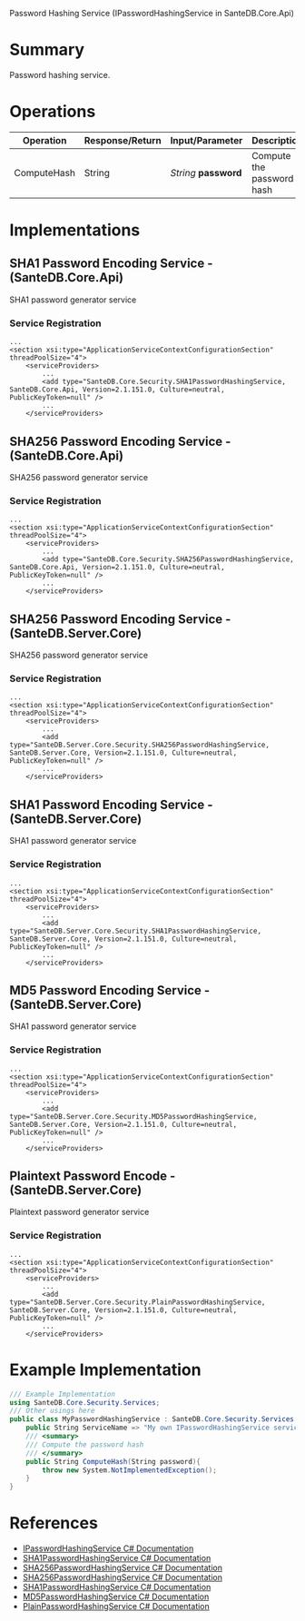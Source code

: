 Password Hashing Service (IPasswordHashingService in SanteDB.Core.Api)

# Summary
Password hashing service.

# Operations

|Operation|Response/Return|Input/Parameter|Description|
|-|-|-|-|
|ComputeHash|String|*String* **password**|Compute the password hash|

# Implementations


## SHA1 Password Encoding Service - (SanteDB.Core.Api)
SHA1 password generator service

### Service Registration
```markup
...
<section xsi:type="ApplicationServiceContextConfigurationSection" threadPoolSize="4">
	<serviceProviders>
		...
		<add type="SanteDB.Core.Security.SHA1PasswordHashingService, SanteDB.Core.Api, Version=2.1.151.0, Culture=neutral, PublicKeyToken=null" />
		...
	</serviceProviders>
```

## SHA256 Password Encoding Service - (SanteDB.Core.Api)
SHA256 password generator service

### Service Registration
```markup
...
<section xsi:type="ApplicationServiceContextConfigurationSection" threadPoolSize="4">
	<serviceProviders>
		...
		<add type="SanteDB.Core.Security.SHA256PasswordHashingService, SanteDB.Core.Api, Version=2.1.151.0, Culture=neutral, PublicKeyToken=null" />
		...
	</serviceProviders>
```

## SHA256 Password Encoding Service - (SanteDB.Server.Core)
SHA256 password generator service

### Service Registration
```markup
...
<section xsi:type="ApplicationServiceContextConfigurationSection" threadPoolSize="4">
	<serviceProviders>
		...
		<add type="SanteDB.Server.Core.Security.SHA256PasswordHashingService, SanteDB.Server.Core, Version=2.1.151.0, Culture=neutral, PublicKeyToken=null" />
		...
	</serviceProviders>
```

## SHA1 Password Encoding Service - (SanteDB.Server.Core)
SHA1 password generator service

### Service Registration
```markup
...
<section xsi:type="ApplicationServiceContextConfigurationSection" threadPoolSize="4">
	<serviceProviders>
		...
		<add type="SanteDB.Server.Core.Security.SHA1PasswordHashingService, SanteDB.Server.Core, Version=2.1.151.0, Culture=neutral, PublicKeyToken=null" />
		...
	</serviceProviders>
```

## MD5 Password Encoding Service - (SanteDB.Server.Core)
SHA1 password generator service

### Service Registration
```markup
...
<section xsi:type="ApplicationServiceContextConfigurationSection" threadPoolSize="4">
	<serviceProviders>
		...
		<add type="SanteDB.Server.Core.Security.MD5PasswordHashingService, SanteDB.Server.Core, Version=2.1.151.0, Culture=neutral, PublicKeyToken=null" />
		...
	</serviceProviders>
```

## Plaintext Password Encode - (SanteDB.Server.Core)
Plaintext password generator service

### Service Registration
```markup
...
<section xsi:type="ApplicationServiceContextConfigurationSection" threadPoolSize="4">
	<serviceProviders>
		...
		<add type="SanteDB.Server.Core.Security.PlainPasswordHashingService, SanteDB.Server.Core, Version=2.1.151.0, Culture=neutral, PublicKeyToken=null" />
		...
	</serviceProviders>
```
# Example Implementation
```csharp
/// Example Implementation
using SanteDB.Core.Security.Services;
/// Other usings here
public class MyPasswordHashingService : SanteDB.Core.Security.Services.IPasswordHashingService { 
	public String ServiceName => "My own IPasswordHashingService service";
	/// <summary>
	/// Compute the password hash
	/// </summary>
	public String ComputeHash(String password){
		throw new System.NotImplementedException();
	}
}
```

# References

* [IPasswordHashingService C# Documentation](http://santesuite.org/assets/doc/net/html/T_SanteDB_Core_Security_Services_IPasswordHashingService.htm)
* [SHA1PasswordHashingService C# Documentation](http://santesuite.org/assets/doc/net/html/T_SanteDB_Core_Security_SHA1PasswordHashingService.htm)
* [SHA256PasswordHashingService C# Documentation](http://santesuite.org/assets/doc/net/html/T_SanteDB_Core_Security_SHA256PasswordHashingService.htm)
* [SHA256PasswordHashingService C# Documentation](http://santesuite.org/assets/doc/net/html/T_SanteDB_Server_Core_Security_SHA256PasswordHashingService.htm)
* [SHA1PasswordHashingService C# Documentation](http://santesuite.org/assets/doc/net/html/T_SanteDB_Server_Core_Security_SHA1PasswordHashingService.htm)
* [MD5PasswordHashingService C# Documentation](http://santesuite.org/assets/doc/net/html/T_SanteDB_Server_Core_Security_MD5PasswordHashingService.htm)
* [PlainPasswordHashingService C# Documentation](http://santesuite.org/assets/doc/net/html/T_SanteDB_Server_Core_Security_PlainPasswordHashingService.htm)
